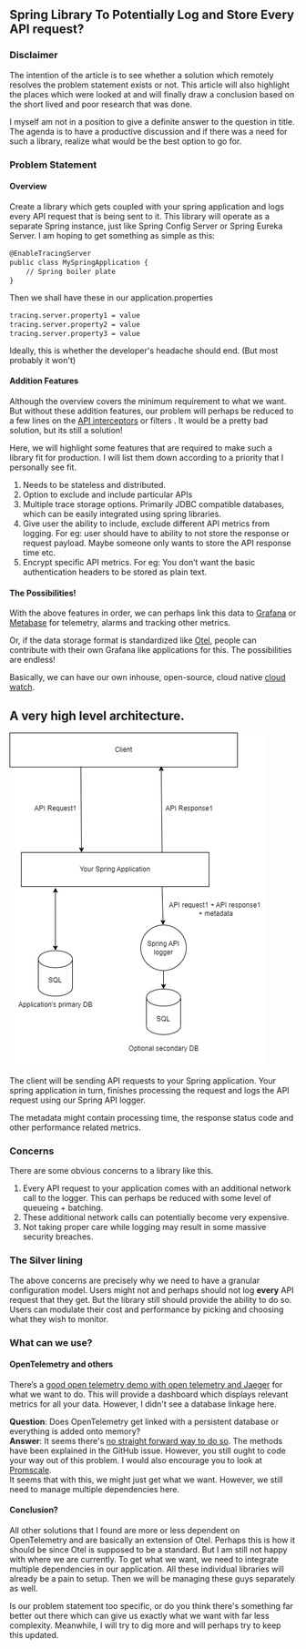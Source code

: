 ## Spring Library To Potentially Log and Store Every API request?

### Disclaimer

The intention of the article is to see whether a solution which remotely resolves the problem statement exists or not. This article will also highlight the places which were looked at and will finally draw a conclusion based on the short lived and poor research that was done. 

I myself am not in a position to give a definite answer to the question in title.  The agenda is to have a productive discussion and if there was a need for such a library, realize what would be the best option to go for.


### Problem Statement

#### Overview

Create a library which gets coupled with your spring application and logs every API request that is being sent to it. This library will operate as a separate Spring instance, just like Spring Config Server or Spring Eureka Server.  I am hoping to get something as simple as this:


```
@EnableTracingServer
public class MySpringApplication {
    // Spring boiler plate
}

```

Then we shall have these in our application.properties
```
tracing.server.property1 = value
tracing.server.property2 = value
tracing.server.property3 = value

```

Ideally, this is whether the developer's headache should end. (But most probably it won't)

#### Addition Features

Although the overview covers the minimum requirement to what we want. But without these addition features, our problem will perhaps be reduced to a few lines on the [API interceptors](https://docs.spring.io/spring-framework/docs/current/javadoc-api/org/springframework/web/servlet/HandlerInterceptor.html) or filters . It would be a pretty bad solution, but its still a solution!

Here, we will highlight some features that are required to make such a library fit for production. I will list them down according to a priority that I personally see fit. 

1. Needs to be stateless and distributed.
2. Option to exclude and include particular APIs
3. Multiple trace storage options. Primarily JDBC compatible databases, which can be easily integrated using spring libraries.
4. Give user the ability to include, exclude different API metrics from logging. For eg: user should have to ability to not store the response or request payload. Maybe someone only wants to store the API response time etc.
5. Encrypt specific API metrics. For eg: You don’t want the basic authentication headers to be stored as plain text.

#### The Possibilities!

With the above features in order, we can perhaps link this data to  [Grafana](https://grafana.com/) or [Metabase](https://www.metabase.com/) for telemetry, alarms and tracking other metrics. 

Or, if the data storage format is standardized like [Otel](https://opentelemetry.io/docs/), people can contribute with their own Grafana like applications for this. The possibilities are endless!

Basically, we can have our own inhouse, open-source, cloud native [cloud watch](https://docs.aws.amazon.com/AmazonCloudWatch/latest/monitoring/WhatIsCloudWatch.html). 


## A **very** high level architecture.

![Omnia.drawio.png](/assets/images/Omnia.drawio.png)

The client will be sending API requests to your Spring application. Your spring application in turn, finishes processing the request and logs the API request using our Spring API logger. 

The metadata might contain processing time, the response status code and other performance related metrics. 

### Concerns

There are some obvious concerns to a library like this. 

1. Every API request to your application comes with an additional network call to the logger. This can perhaps be reduced with some level of queueing + batching.
2. These additional network calls can potentially become very expensive. 
3. Not taking proper care while logging may result in some massive security breaches. 

### The Silver lining

The above concerns are precisely why we need to have a granular configuration model. Users might not and perhaps should not log **every** API request that they get. But the library still should provide the ability to do so. Users can modulate their cost and performance by picking and choosing what they wish to monitor. 

### What can we use?

#### OpenTelemetry and others

There’s a [good open telemetry demo with open telemetry and Jaeger](https://www.baeldung.com/spring-boot-opentelemetry-setup) for what we want to do. This will provide a dashboard which displays relevant metrics for all your data. However, I didn't see a database linkage here.

**Question**: Does OpenTelemetry get linked with a persistent database or everything is added onto memory?  
**Answer**: It seems there's [no straight forward way to do so](https://github.com/open-telemetry/opentelemetry-java-instrumentation/discussions/5573). The methods have been explained in the GitHub issue. However, you still ought to code your way out of this problem. I would also encourage you to look at [Promscale](https://github.com/timescale/promscale?ref=timescale.com#readme).  
It seems that with this, we might just get what we want. However, we still need to manage multiple dependencies here.

#### Conclusion?

All other solutions that I found are more or less dependent on OpenTelemetry and are basically an extension of Otel. Perhaps this is how it should be since Otel is supposed to be a standard. But I am still not happy with where we are currently. To get what we want, we need to integrate multiple dependencies in our application. All these individual libraries will already be a pain to setup. Then we will be managing these guys separately as well.  


Is our problem statement too specific, or do you think there's something far better out there which can give us exactly what we want with far less complexity. Meanwhile, I will try to dig more and will perhaps try to keep this updated. 

